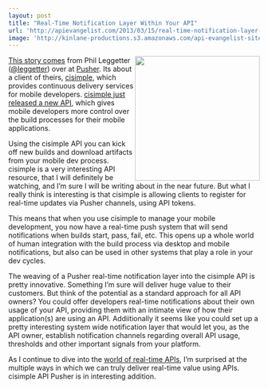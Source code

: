 ```yaml
---
layout: post
title: "Real-Time Notification Layer Within Your API"
url: 'http://apievangelist.com/2013/03/15/real-time-notification-layer-within-your-api/'
image: 'http://kinlane-productions.s3.amazonaws.com/api-evangelist-site/blog/cisimple-plus-pusher.png'
---
```


<img src="https://s3.amazonaws.com/kinlane-productions/api-evangelist/pusher/cisimple-plus-pusher.png" alt="" width="250" align="right" />

[This story comes][1] from Phil Leggetter ([@leggetter][2]) over at [Pusher][3]. Its about a client of theirs, [cisimple][4], which provides continuous delivery services for mobile developers. [cisimple just released a new API][5], which gives mobile developers more control over the build processes for their mobile applications.

Using the cisimple API you can kick off new builds and download artifacts from your mobile dev process. cisimple is a very interesting API resource, that I will definitely be watching, and I’m sure I will be writing about in the near future. But what I really think is interesting is that cisimple is allowing clients to register for real-time updates via Pusher channels, using API tokens.

This means that when you use cisimple to manage your mobile development, you now have a real-time push system that will send notifications when builds start, pass, fail, etc. This opens up a whole world of human integration with the build process via desktop and mobile notifications, but also can be used in other systems that play a role in your dev cycles.

The weaving of a Pusher real-time notification layer into the cisimple API is pretty innovative. Something I’m sure will deliver huge value to their customers. But think of the potential as a standard approach for all API owners? You could offer developers real-time notifications about their own usage of your API, providing them with an intimate view of how their application(s) are using an API. Addiitionally it seems like you could set up a pretty interesting system wide notification layer that would let you, as the API owner, establish notification channels regarding overall API usage, thresholds and other important signals from your platform.

As I continue to dive into the [world of real-time APIs][6], I’m surprised at the multiple ways in which we can truly deliver real-time value using APIs. cisimple API Pusher is in interesting addition.

   [1]: http://blog.pusher.com/using-pusher-to-power-cisimples-real-time-api/
   [2]: https://twitter.com/leggetter
   [3]: http://pusher.com/
   [4]: https://www.cisimple.com/
   [5]: http://blog.cisimple.com/2013/03/06/check-out-our-shiny-new-api-and-pusher-integration/
   [6]: http://apievangelist.com/trends/realtime.php (real-time)
